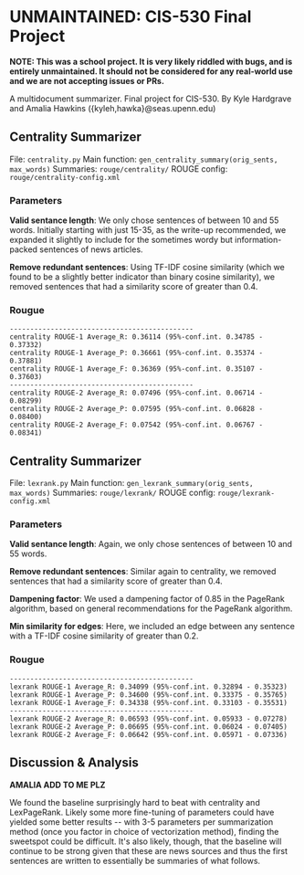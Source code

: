 # UNMAINTAINED: CIS-530 Final Project

**NOTE: This was a school project. It is very likely riddled with bugs, and is entirely unmaintained. It should not be considered for any real-world use and we are not accepting issues or PRs.**

A multidocument summarizer. Final project for CIS-530.
By Kyle Hardgrave and Amalia Hawkins ({kyleh,hawka}@seas.upenn.edu)


Centrality Summarizer
---------------------

File: `centrality.py`
Main function: `gen_centrality_summary(orig_sents, max_words)`
Summaries: `rouge/centrality/`
ROUGE config: `rouge/centrality-config.xml`

### Parameters
**Valid sentance length**: We only chose sentences of between 10 and 55 words. Initially starting with just 15-35, as the write-up recommended, we expanded it slightly to include for the sometimes wordy but information-packed sentences of news articles.

**Remove redundant sentences**: Using TF-IDF cosine similarity (which we found to be a slightly better indicator than binary cosine similarity), we removed sentences that had a similarity score of greater than 0.4.

### Rougue

    ---------------------------------------------
    centrality ROUGE-1 Average_R: 0.36114 (95%-conf.int. 0.34785 - 0.37332)
    centrality ROUGE-1 Average_P: 0.36661 (95%-conf.int. 0.35374 - 0.37881)
    centrality ROUGE-1 Average_F: 0.36369 (95%-conf.int. 0.35107 - 0.37603)
    ---------------------------------------------
    centrality ROUGE-2 Average_R: 0.07496 (95%-conf.int. 0.06714 - 0.08299)
    centrality ROUGE-2 Average_P: 0.07595 (95%-conf.int. 0.06828 - 0.08400)
    centrality ROUGE-2 Average_F: 0.07542 (95%-conf.int. 0.06767 - 0.08341)


Centrality Summarizer
---------------------

File: `lexrank.py`
Main function: `gen_lexrank_summary(orig_sents, max_words)`
Summaries: `rouge/lexrank/`
ROUGE config: `rouge/lexrank-config.xml`

### Parameters
**Valid sentance length**: Again, we only chose sentences of between 10 and 55 words.

**Remove redundant sentences**: Similar again to centrality, we removed sentences that had a similarity score of greater than 0.4.

**Dampening factor**: We used a dampening factor of 0.85 in the PageRank algorithm, based on general recommendations for the PageRank algorithm.

**Min similarity for edges**: Here, we included an edge between any sentence with a TF-IDF cosine similarity of greater than 0.2.

### Rougue

    ---------------------------------------------
    lexrank ROUGE-1 Average_R: 0.34099 (95%-conf.int. 0.32894 - 0.35323)
    lexrank ROUGE-1 Average_P: 0.34600 (95%-conf.int. 0.33375 - 0.35765)
    lexrank ROUGE-1 Average_F: 0.34338 (95%-conf.int. 0.33103 - 0.35531)
    ---------------------------------------------
    lexrank ROUGE-2 Average_R: 0.06593 (95%-conf.int. 0.05933 - 0.07278)
    lexrank ROUGE-2 Average_P: 0.06695 (95%-conf.int. 0.06024 - 0.07405)
    lexrank ROUGE-2 Average_F: 0.06642 (95%-conf.int. 0.05971 - 0.07336)


## Discussion & Analysis

**AMALIA ADD TO ME PLZ**

We found the baseline surprisingly hard to beat with centrality and LexPageRank. Likely some more fine-tuning of parameters could have yielded some better results -- with 3-5 parameters per summarization method (once you factor in choice of vectorization method), finding the sweetspot could be difficult. It's also likely, though, that the baseline will continue to be strong given that these are news sources and thus the first sentences are written to essentially be summaries of what follows.
